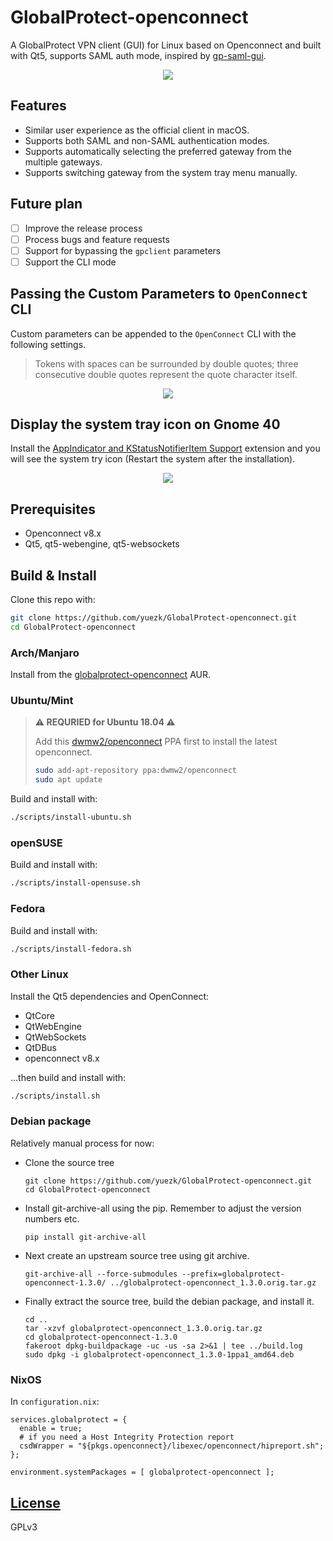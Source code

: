 # GlobalProtect-openconnect
A GlobalProtect VPN client (GUI) for Linux based on Openconnect and built with Qt5, supports SAML auth mode, inspired by [gp-saml-gui](https://github.com/dlenski/gp-saml-gui).

<p align="center">
  <img src="https://user-images.githubusercontent.com/3297602/133869036-5c02b0d9-c2d9-4f87-8c81-e44f68cfd6ac.png">
</p>

## Features

- Similar user experience as the official client in macOS.
- Supports both SAML and non-SAML authentication modes.
- Supports automatically selecting the preferred gateway from the multiple gateways.
- Supports switching gateway from the system tray menu manually.

## Future plan

- [ ] Improve the release process
- [ ] Process bugs and feature requests
- [ ] Support for bypassing the `gpclient` parameters
- [ ] Support the CLI mode

## Passing the Custom Parameters to `OpenConnect` CLI

Custom parameters can be appended to the `OpenConnect` CLI with the following settings.

> Tokens with spaces can be surrounded by double quotes; three consecutive double quotes represent the quote character itself.


<p align="center">
  <img src="https://user-images.githubusercontent.com/3297602/130319209-744be02b-d657-4f49-a76d-d2c81b5c46d5.png" />
<p>
  
## Display the system tray icon on Gnome 40

Install the [AppIndicator and KStatusNotifierItem Support](https://extensions.gnome.org/extension/615/appindicator-support/) extension and you will see the system try icon (Restart the system after the installation).

<p align="center">
  <img src="https://user-images.githubusercontent.com/3297602/130831022-b93492fd-46dd-4a8e-94a4-13b5747120b7.png" />
<p>
 
## Prerequisites

- Openconnect v8.x
- Qt5, qt5-webengine, qt5-websockets

## Build & Install

Clone this repo with:

```sh
git clone https://github.com/yuezk/GlobalProtect-openconnect.git
cd GlobalProtect-openconnect
```

### Arch/Manjaro

Install from the [globalprotect-openconnect](https://aur.archlinux.org/packages/globalprotect-openconnect/) AUR.

### Ubuntu/Mint

> **⚠️ REQURIED for Ubuntu 18.04 ⚠️**
> 
> Add this [dwmw2/openconnect](https://launchpad.net/~dwmw2/+archive/ubuntu/openconnect) PPA first to install the latest openconnect.
> 
> ```sh
> sudo add-apt-repository ppa:dwmw2/openconnect
> sudo apt update
> ```
  
Build and install with:

```sh
./scripts/install-ubuntu.sh
```
### openSUSE

Build and install with:

```sh
./scripts/install-opensuse.sh
```

### Fedora

Build and install with:

```sh
./scripts/install-fedora.sh
```

### Other Linux

Install the Qt5 dependencies and OpenConnect:

- QtCore
- QtWebEngine
- QtWebSockets
- QtDBus
- openconnect v8.x

...then build and install with:

```sh
./scripts/install.sh
```

### Debian package

Relatively manual process for now:

* Clone the source tree

  ```
  git clone https://github.com/yuezk/GlobalProtect-openconnect.git
  cd GlobalProtect-openconnect
  ```

* Install git-archive-all using the pip. Remember to adjust the version numbers etc.

  ```
  pip install git-archive-all
  ```

* Next create an upstream source tree using git archive.

  ```
  git-archive-all --force-submodules --prefix=globalprotect-openconnect-1.3.0/ ../globalprotect-openconnect_1.3.0.orig.tar.gz
  ```

* Finally extract the source tree, build the debian package, and install it.

  ```
  cd ..
  tar -xzvf globalprotect-openconnect_1.3.0.orig.tar.gz
  cd globalprotect-openconnect-1.3.0
  fakeroot dpkg-buildpackage -uc -us -sa 2>&1 | tee ../build.log
  sudo dpkg -i globalprotect-openconnect_1.3.0-1ppa1_amd64.deb
  ```

### NixOS
  In `configuration.nix`:

  ```
  services.globalprotect = {
    enable = true;
    # if you need a Host Integrity Protection report
    csdWrapper = "${pkgs.openconnect}/libexec/openconnect/hipreport.sh";
  };
  
  environment.systemPackages = [ globalprotect-openconnect ];
  ```
  

## [License](./LICENSE)
GPLv3
